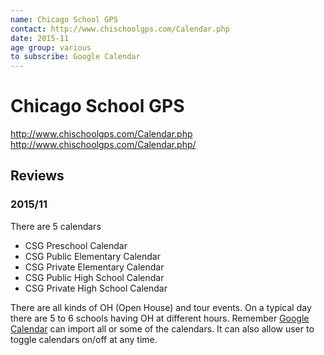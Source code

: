 ```yaml
---
name: Chicago School GPS
contact: http://www.chischoolgps.com/Calendar.php
date: 2015-11
age group: various
to subscribe: Google Calendar
---
```

# Chicago School GPS

<http://www.chischoolgps.com/Calendar.php>
<http://www.chischoolgps.com/Calendar.php/>
[](http://www.chischoolgps.com/Calendar.php)

## Reviews

### 2015/11

There are 5 calendars

- CSG Preschool Calendar
- CSG Public Elementary Calendar
- CSG Private Elementary Calendar
- CSG Public High School Calendar
- CSG Private High School Calendar

There are all kinds of OH (Open House) and tour events. On a typical day there
are 5 to 6 schools having OH at different hours. Remember [Google
Calendar](GoogleCalendar) can import all or some of the calendars. It can also
allow user to toggle calendars on/off at any time.
